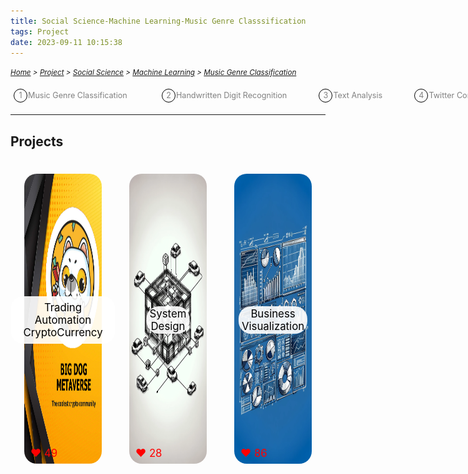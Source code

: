 ```yaml
---
title: Social Science-Machine Learning-Music Genre Classsification
tags: Project
date: 2023-09-11 10:15:38
---
```


<style>
    .menu-item {
        display: inline-block; /* Ensure elements are horizontally aligned */
        margin-right: 20px;
        position: relative;
        padding: 5px;
        color: grey;
        text-decoration: none;
        font-size: 90%; /* Reduce font size */
    }
    .menu-item:hover {
        font-weight: bold;
        color: grey !important;
    }
    .menu-item::before {
        content: counter(item) " ";
        counter-increment: item;
        border: 1px solid black;
        background-color: transparent;
        border-radius: 50%;
        width: 20px;
        height: 20px;
        display: inline-block;
        text-align: center;
        line-height: 20px;
        margin-right: 1px;
        color: grey;
    }
    .menu-list {
        list-style: none; 
        counter-reset: item;
        padding: 0; /* Remove default padding */
    }
    .menu-list div {
        white-space: nowrap; /* Prevent wrapping of list items */
    }
</style>

*<small>[Home](/Home/index.html) > [Project](/tags/Project/index.html) > [Social Science](/2023/09/11/Project/Social-Science/index.html) > [Machine Learning](/2023/09/11/Project/Social-Science/Machine-Learning/Machine-Learning/index.html) > [Music Genre Classification](/2023/09/11/Project/Social-Science/Machine-Learning/Music-Genre-Classification/index.html)</small>*

<ol class="menu-list">
    <div>
        <li><a href="/2023/09/11/Project/Social-Science/Machine-Learning/Music-Genre-Classification/index.html" class="menu-item">Music Genre Classification&nbsp;&nbsp;&nbsp;&nbsp;&nbsp;&nbsp</a>
        <a href="/2023/09/11/Project/Social-Science/Machine-Learning/Handwritten-Digit-Recognition/index.html" class="menu-item">Handwritten Digit Recognition&nbsp;&nbsp;&nbsp;&nbsp;&nbsp;&nbsp</a><a href="/2023/09/11/Project/Social-Science/Machine-Learning/Text-Analysis/index.html"  class="menu-item">Text Analysis&nbsp;&nbsp;&nbsp;&nbsp;&nbsp;&nbsp</a><a href="/2023/09/11/Project/Social-Science/Machine-Learning/Twitter-Comment- Crawling/index.html" class="menu-item">Twitter Comment Crawling&nbsp;&nbsp;&nbsp;&nbsp;&nbsp;&nbsp</a></li>
    </div>
</ol>

---




## Projects
<div style="display: flex; justify-content: center; position: relative;">
    <div style="position: relative; margin: 22px;">
        <img src="/picture/Big-Dog.png" width="337" height="464" style="border-radius: 20px;">
        <span id="likeCount1" style="position: absolute; bottom: 10px; left: 10px; color: red; font-size: larger;">❤️ 49</span>
        <a href="/2023/09/11/Project/Economy/Automation-and-Cryptocurrency/index.html" 
           onmouseover="animateLike('likeCount1')" 
           style="position: absolute; bottom: 50%; left: 50%; transform: translate(-50%, 50%); background-color: rgba(255, 255, 255, 0.9); padding: 8px 20px; border-radius: 20px; font-size: larger; text-align: center; max-width: 200%; white-space: normal; display: block; text-decoration: none; color: black;">Trading Automation CryptoCurrency</a>
    </div>
    <div style="position: relative; margin: 22px;">
        <img src="/picture/Car-Chain.png" width="337" height="464" style="border-radius: 20px;">
        <span id="likeCount2" style="position: absolute; bottom: 10px; left: 10px; color: red; font-size: larger;">❤️ 28</span>
        <a href="/2023/09/11/Project/Economy/System-Design/index.html" 
           onmouseover="animateLike('likeCount2')" 
           style="position: absolute; top: 50%; left: 50%; transform: translate(-50%, -50%); background-color: rgba(255, 255, 255, 0.9); padding: 2px 5px; border-radius: 20px; font-size: larger; text-align: center; max-width: 90%; display: block; text-decoration: none; color: black;">System Design</a>
    </div>
    <div style="position: relative; margin: 22px;">
        <img src="/picture/powerbi.png" width="337" height="464" style="border-radius: 20px;">
        <span id="likeCount3" style="position: absolute; bottom: 10px; left: 10px; color: red; font-size: larger;">❤️ 86</span>
        <a href="/2023/09/11/Project/Economy/Business-Visualization/index.html" 
           onmouseover="animateLike('likeCount3')" 
           style="position: absolute; top: 50%; left: 50%; transform: translate(-50%, -50%); background-color: rgba(255, 255, 255, 0.9); padding: 2px 5px; border-radius: 20px; font-size: larger; text-align: center; max-width: 90%; display: block; text-decoration: none; color: black;">Business Visualization</a>
    </div>
</div>